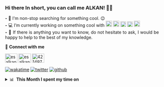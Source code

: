 ### Hi there In short, you can call me ALKAN! 👋😉
   <p align="justify">
   <strong>-</strong> 🔭 I'm non-stop searching for something cool. 😉 <br />
   <strong>-</strong> 💻 I’m currently working on something cool with <img src="https://cdn.jsdelivr.net/gh/devicons/devicon/icons/java/java-original-wordmark.svg" width="20" height="20"/> <img src="https://cdn.jsdelivr.net/gh/devicons/devicon/icons/python/python-original-wordmark.svg" width="20" height="20"/> <img src="https://raw.githubusercontent.com/detain/svg-logos/780f25886640cef088af994181646db2f6b1a3f8/svg/selenium-logo.svg" alt="selenium" width="18" height="18"/> <img src="https://cdn.jsdelivr.net/gh/devicons/devicon/icons/laravel/laravel-plain-wordmark.svg" width="18" height="18"/> <a href="https://www.atlassian.com" target="_blank"> <img src="https://wac-cdn-2.atlassian.com/image/upload/f_auto,q_auto/dam/jcr:e0cedee5-a180-40ad-b7c3-a66d6e60f483/jira-app-adg3.svg?cdnVersion=211" alt="jira" width="20" height="20" /></a><br />
   <strong>-</strong> 💬 If there is anything you want to know, do not hesitate to ask, I would be happy to help to the best of my knowledge.<br />
   </p>
🔗 <strong>Connect with me</strong>
<p align="left">
<a href="https://dev.to/esalkan" target="blank"><img align="center" src="https://cdn.jsdelivr.net/npm/simple-icons@3.0.1/icons/dev-dot-to.svg" alt="esalkan" height="30" width="40" /></a>
<a href="https://twitter.com/esalkan_" target="blank"><img align="center" src="https://raw.githubusercontent.com/rahuldkjain/github-profile-readme-generator/master/src/images/icons/Social/twitter.svg" alt="esalkan_" height="30" width="40" /></a>
<a href="https://stackoverflow.com/users/17214130/esalkan" target="blank"><img align="center" src="https://raw.githubusercontent.com/rahuldkjain/github-profile-readme-generator/master/src/images/icons/Social/stack-overflow.svg" alt="4214976" height="30" width="40" /></a>
  
[![wakatime](https://wakatime.com/badge/user/71228768-2c3b-4caf-acf5-ca89de14fc6c.svg)](https://wakatime.com/badge/user/71228768-2c3b-4caf-acf5-ca89de14fc6c.svg)
[![twitter](https://img.shields.io/twitter/follow/esalkan_?label=followers&logo=twitter&color=%23007ec6&style=plastic)](https://twitter.com/esalkan_)
[![github](https://img.shields.io/github/followers/esalkan?logo=github&style=plastic)](https://github.com/esalkan?tab=followers)

<details>  
   <summary>📊 &nbsp;<strong>This Month I spent my time on</strong> </summary>
   <p align="left">
      <img src="https://wakatime.com/share/@esalkan/3be1d35f-b765-4db4-a9e3-bd0f2cd50203.svg" width="auto">
   </p>
</details>
